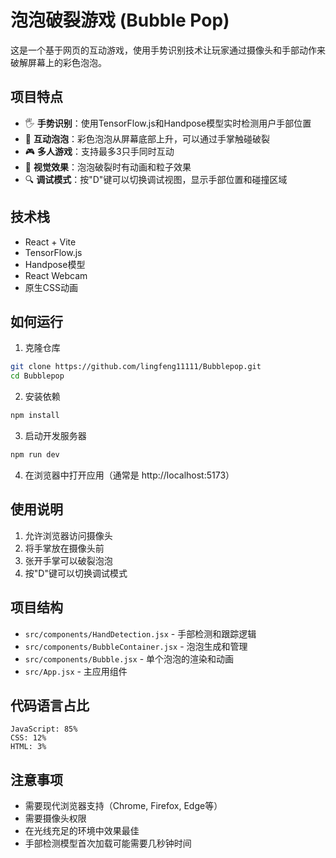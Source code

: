 # 泡泡破裂游戏 (Bubble Pop)

这是一个基于网页的互动游戏，使用手势识别技术让玩家通过摄像头和手部动作来破解屏幕上的彩色泡泡。

## 项目特点

- 🖐️ **手势识别**：使用TensorFlow.js和Handpose模型实时检测用户手部位置
- 🫧 **互动泡泡**：彩色泡泡从屏幕底部上升，可以通过手掌触碰破裂
- 🎮 **多人游戏**：支持最多3只手同时互动
- 🌈 **视觉效果**：泡泡破裂时有动画和粒子效果
- 🔍 **调试模式**：按"D"键可以切换调试视图，显示手部位置和碰撞区域

## 技术栈

- React + Vite
- TensorFlow.js
- Handpose模型
- React Webcam
- 原生CSS动画

## 如何运行

1. 克隆仓库
```bash
git clone https://github.com/lingfeng11111/Bubblepop.git
cd Bubblepop
```

2. 安装依赖
```bash
npm install
```

3. 启动开发服务器
```bash
npm run dev
```

4. 在浏览器中打开应用（通常是 http://localhost:5173）

## 使用说明

1. 允许浏览器访问摄像头
2. 将手掌放在摄像头前
3. 张开手掌可以破裂泡泡
4. 按"D"键可以切换调试模式

## 项目结构

- `src/components/HandDetection.jsx` - 手部检测和跟踪逻辑
- `src/components/BubbleContainer.jsx` - 泡泡生成和管理
- `src/components/Bubble.jsx` - 单个泡泡的渲染和动画
- `src/App.jsx` - 主应用组件

## 代码语言占比

```
JavaScript: 85%
CSS: 12%
HTML: 3%
```

## 注意事项

- 需要现代浏览器支持（Chrome, Firefox, Edge等）
- 需要摄像头权限
- 在光线充足的环境中效果最佳
- 手部检测模型首次加载可能需要几秒钟时间
